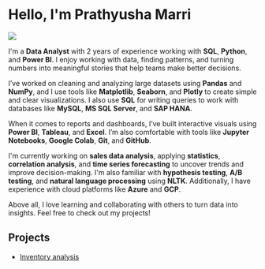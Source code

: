 # Hello, I'm Prathyusha  Marri
<a href="https://www.linkedin.com/in/prathyusha-marri-7a61b81b4/"><img src="https://img.shields.io/badge/-LinkedIn-0072b1?&style=for-the-badge&logo=linkedin&logoColor=white" /></a>

I'm a **Data Analyst** with 2 years of experience working with **SQL**, **Python**, and **Power BI**. I enjoy working with data, finding patterns, and turning numbers into meaningful stories that help teams make better decisions.

I’ve worked on cleaning and analyzing large datasets using **Pandas** and **NumPy**, and I use tools like **Matplotlib**, **Seaborn**, and **Plotly** to create simple and clear visualizations. I also use **SQL** for writing queries to work with databases like **MySQL**, **MS SQL Server**, and **SAP HANA**.

When it comes to reports and dashboards, I’ve built interactive visuals using **Power BI**, **Tableau**, and **Excel**. I’m also comfortable with tools like **Jupyter Notebooks**, **Google Colab**, **Git**, and **GitHub**.

I'm currently working on **sales data analysis**, applying **statistics**, **correlation analysis**, and **time series forecasting** to uncover trends and improve decision-making. I'm also familiar with **hypothesis testing**, **A/B testing**, and **natural language processing** using **NLTK**. Additionally, I have experience with cloud platforms like **Azure** and **GCP**.

Above all, I love learning and collaborating with others to turn data into insights. Feel free to check out my projects!

## Projects
- [Inventory analysis](https://github.com/Prathyusha-hub-M/Inventory-Analysis-)
                    

